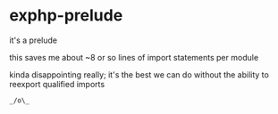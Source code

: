 exphp-prelude
=============

it's a prelude

this saves me about ~8 or so lines of import statements per module

kinda disappointing really; it's the best we can do without the
ability to reexport qualified imports

`_/o\_`
